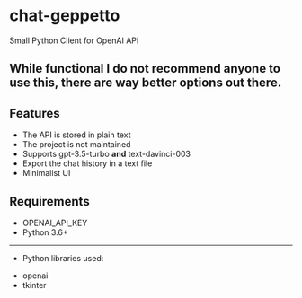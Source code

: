 # chat-geppetto
Small Python Client for OpenAI API

## While functional I do not recommend anyone to use this, there are way better options out there.

## Features
 * The API is stored in plain text
 * The project is not maintained
 * Supports gpt-3.5-turbo **and** text-davinci-003
 * Export the chat history in a text file
 * Minimalist UI

## Requirements
 * OPENAI_API_KEY
 * Python 3.6+
---
* Python libraries used:
- openai
- tkinter
 
 
